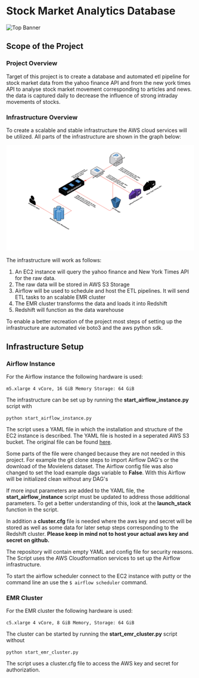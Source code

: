 # Stock Market Analytics Database
![Top Banner](https://github.com/ARgruny/Data-Engineering-Projects/blob/master/Capstone%20Project/Images/top%20banner.png)

## Scope of the Project

### Project Overview
Target of this project is to create a database and automated etl pipeline for stock market data from the yahoo finance API and from the new york times API to analyse stock market movement corresponding to articles and news. the data is captured daily to decrease the influence of strong intraday movements of stocks.

### Infrastructure Overview
To create a scalable and stable infrastructure the AWS cloud services will be utilized. All parts of the infrastructure are shown in the graph below:

![Infrastructure](https://github.com/ARgruny/Data-Engineering-Projects/blob/master/Capstone%20Project/Images/infrastructure.png)

The infrastructure will work as follows:
1. An EC2 instance will query the yahoo finance and New York Times API for the raw data.
2. The raw data will be stored in AWS S3 Storage
3. Airflow will be used to schedule and host the ETL pipelines. It will send ETL tasks to an scalable EMR cluster
4. The EMR cluster transforms the data and loads it into Redshift
5. Redshift will function as the data warehouse

To enable a better recreation of the project most steps of setting up the infrastructure are automated vie boto3 and the aws python sdk.

## Infrastructure Setup

### Airflow Instance

For the Airflow instance the following hardware is used:

  `m5.xlarge
  4 vCore, 16 GiB Memory
  Storage: 64 GiB`

The infrastructure can be set up by running the **start_airflow_instance.py** script with

  `python start_airflow_instance.py`

The script uses a YAML file in which the installation and structure of the EC2 instance is described.
The YAML file is hosted in a seperated AWS S3 bucket.
The original file can be found [here](https://s3.amazonaws.com/aws-bigdata-blog/artifacts/airflow.livy.emr/airflow.yaml).

Some parts of the file were changed because they are not needed in this project.
For example the git clone steps to import Airflow DAG's or the download of the Movielens dataset.
The Airflow config file was also changed to set the load example dags variable to **False**.
With this Airflow will be initialized clean without any DAG's

If more input parameters are added to the YAML file, the **start_airflow_instance** script must be updated to address those additional parameters.
To get a better understanding of this, look at the **launch_stack** function in the script.

In addition a **cluster.cfg** file is needed where the aws key and secret will be stored as well as some data for later setup steps corresponding to the Redshift cluster.
**Please keep in mind not to host your actual aws key and secret on github.**

The repository will contain empty YAML and config file for security reasons.
The Script uses the AWS Cloudformation services to set up the Airflow infrastructure.

To start the airflow scheduler connect to the EC2 instance with putty or the command line an use the `$ airflow scheduler` command.

### EMR Cluster

For the EMR cluster the following hardware is used:

  `c5.xlarge
  4 vCore, 8 GiB Memory,
  Storage: 64 GiB`

The cluster can be started by running the **start_emr_cluster.py** script without

  `python start_emr_cluster.py`

The script uses a cluster.cfg file to access the AWS key and secret for authorization.
